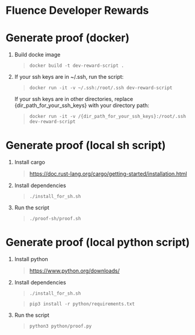 # Fluence Developer Rewards

# Generate proof (docker)

1. Build docke image

   > `docker build -t dev-reward-script .`

2. If your ssh keys are in ~/.ssh, run the script:

   > `docker run -it -v ~/.ssh:/root/.ssh dev-reward-script`

   If your ssh keys are in other directories, replace {dir_path_for_your_ssh_keys} with your directory path:

   > `docker run -it -v /{dir_path_for_your_ssh_keys}:/root/.ssh dev-reward-script`

# Generate proof (local sh script)

1. Install cargo

   > https://doc.rust-lang.org/cargo/getting-started/installation.html

2. Install dependencies

   > `./install_for_sh.sh`

3. Run the script

   > `./proof-sh/proof.sh`

# Generate proof (local python script)

1. Install python

   > https://www.python.org/downloads/

2. Install dependencies

   > `./install_for_sh.sh`

   > `pip3 install -r python/requirements.txt`

3. Run the script

   > `python3 python/proof.py`
